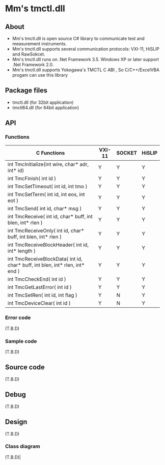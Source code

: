 # Mm's tmctl.dll
## About
- Mm's tmctl.dll is open source C# library to communicate test and measurement instruments.
- Mm's tmctl.dll supports several communication protocols: VXI-11, HiSLIP and RawSokcet.
- Mm's tmctl.dll runs on .Net Framework 3.5. Windows XP or later support .Net Framework 2.0.
- Mm's tmctl.dll supports Yokogawa's TMCTL C ABI , So C/C++/ExcelVBA progam can use this library

## Package files
- tmctl.dll (for 32bit application)
- tmctl64.dll (for 64bit application)

## API
### Functions

|C Functions|VXI-11|SOCKET|HiSLIP|
|----|----|----|----|
|int TmcInitialize(int wire, char* adr, int* id)|Y|Y|Y|
|int TmcFinish( int id )|Y|Y|Y|
|int TmcSetTimeout( int id, int tmo )|Y|Y|Y|
|int TmcSetTerm( int id, int eos, int eot )|Y|Y|Y|
|int TmcSend( int id, char* msg )|Y|Y|Y|
|int TmcReceive( int id, char* buff, int blen, int* rlen )|Y|Y|Y|
|int TmcReceiveOnly( int id, char* buff, int blen, int* rlen )|Y|Y|Y|
|int TmcReceiveBlockHeader( int id, int* length )|Y|Y|Y|
|int TmcReceiveBlockData( int id, char* buff, int blen, int* rlen, int* end )|Y|Y|Y|
|int TmcCheckEnd( int id )|Y|Y|Y|
|int TmcGetLastError( int id )|Y|Y|Y|
|int TmcSetRen( int id, int flag )|Y|N|Y|
|int TmcDeviceClear( int id )|Y|N|Y|

### Error code
(T.B.D)
### Sample code
(T.B.D)
## Source code
(T.B.D)
## Debug
(T.B.D)
## Design
(T.B.D)
### Class diagram
(T.B.D)|